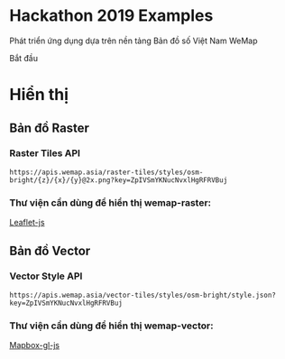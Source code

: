 # Hackathon 2019 Examples
Phát triển ứng dụng dựa trên nền tảng Bản đồ số Việt Nam WeMap

Bắt đầu

# Hiển thị

## Bản đồ Raster

### Raster Tiles API
```
https://apis.wemap.asia/raster-tiles/styles/osm-bright/{z}/{x}/{y}@2x.png?key=ZpIVSmYKNucNvxlHgRFRVBuj
```

### Thư viện cần dùng để hiển thị wemap-raster: 
[Leaflet-js](https://leafletjs.com/examples/quick-start/)


## Bản đồ Vector

### Vector Style API
```
https://apis.wemap.asia/vector-tiles/styles/osm-bright/style.json?key=ZpIVSmYKNucNvxlHgRFRVBuj
```

### Thư viện cần dùng để hiển thị wemap-vector:
[Mapbox-gl-js](https://docs.mapbox.com/mapbox-gl-js/api/)

